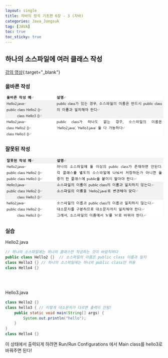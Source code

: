 ```yaml
---
layout: single
title: 자바의 정석 기초편 6장 - 3 (자바)
categories: Java_Jungsuk
tag: [JAVA]
toc: true
toc_sticky: true
---
```


## 하나의 소스파일에 여러 클래스 작성
[강의 영상](https://youtu.be/hTHFeUTyIEo){:target="_blank"}

### 올바른 작성
![예시1](/assets/images/1223-1.png)

### 잘못된 작성
![예시2](/assets/images/1223-2.png)

### 실습
Hello2.java
```java
// 하나의 소스파일에는 하나의 클래스만 작성하는 것이 바람직하다
public class Hello2 {}	// 소스파일의 이름은 public class 이름과 일치
class Hello3 {}	// 하나의 소스파일에는 하나의 public class만 허용
class Hello4 {}
```
<br/><br/>

Hello3.java
```java
class Hello2 {}
class hello3 { // 이렇게 대소문자가 다르면 출력이 안됨!
	public static void main(String[] args) {
		System.out.println("hello");
	}
}
class Hello4 {}
```
이 상태에서 출력되게 하려면 Run/Run Configurations 에서 Main class를 hello3로 바꿔주면 된다!